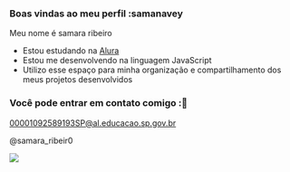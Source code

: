 ### Boas vindas ao meu perfil :samanavey

Meu nome é samara ribeiro

- Estou estudando na [Alura](https://www.alura.com.br)
- Estou me desenvolvendo na linguagem JavaScript
- Utilizo esse espaço para minha organização e compartilhamento dos meus projetos desenvolvidos

### Você pode entrar em contato comigo :💌

00001092589193SP@al.educacao.sp.gov.br

@samara_ribeir0

![](https://tenor.com/pt-BR/view/acervoism-gifs-agatha-nunes-gif-13859355395836048563)
